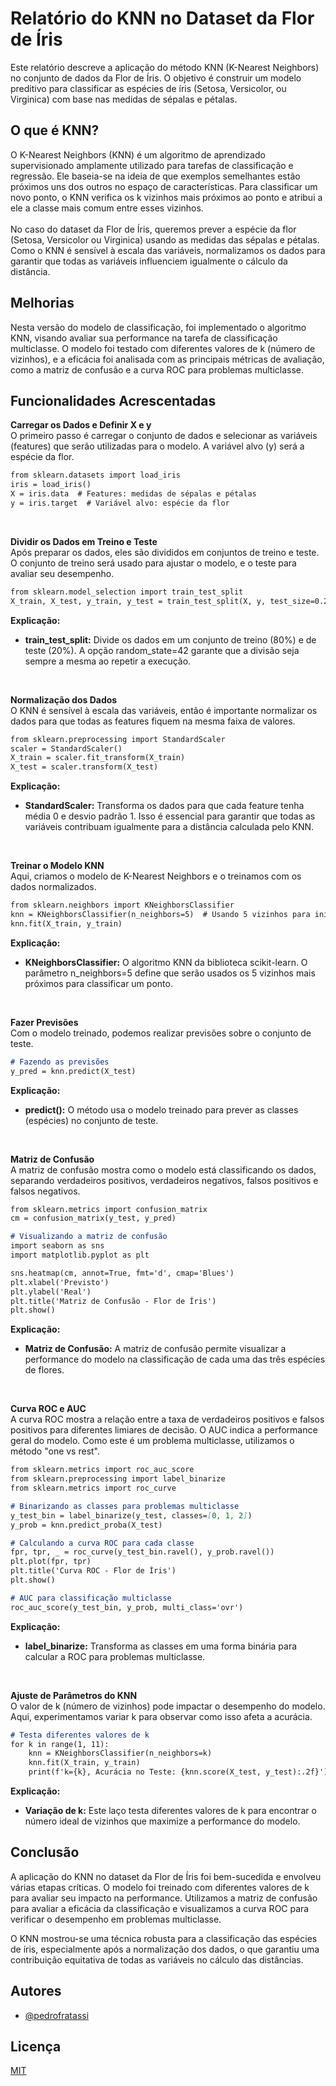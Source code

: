 
# Relatório do KNN no Dataset da Flor de Íris

Este relatório descreve a aplicação do método KNN (K-Nearest Neighbors) no conjunto de dados da Flor de Íris. O objetivo é construir um modelo preditivo para classificar as espécies de íris (Setosa, Versicolor, ou Virginica) com base nas medidas de sépalas e pétalas.

<h2>O que é KNN?</h2>
O K-Nearest Neighbors (KNN) é um algoritmo de aprendizado supervisionado amplamente utilizado para tarefas de classificação e regressão. Ele baseia-se na ideia de que exemplos semelhantes estão próximos uns dos outros no espaço de características. Para classificar um novo ponto, o KNN verifica os k vizinhos mais próximos ao ponto e atribui a ele a classe mais comum entre esses vizinhos.<br>
<br>
No caso do dataset da Flor de Íris, queremos prever a espécie da flor (Setosa, Versicolor ou Virginica) usando as medidas das sépalas e pétalas. Como o KNN é sensível à escala das variáveis, normalizamos os dados para garantir que todas as variáveis influenciem igualmente o cálculo da distância.

## Melhorias

Nesta versão do modelo de classificação, foi implementado o algoritmo KNN, visando avaliar sua performance na tarefa de classificação multiclasse. O modelo foi testado com diferentes valores de k (número de vizinhos), e a eficácia foi analisada com as principais métricas de avaliação, como a matriz de confusão e a curva ROC para problemas multiclasse.


## Funcionalidades Acrescentadas 

__Carregar os Dados e Definir X e y__<br>
O primeiro passo é carregar o conjunto de dados e selecionar as variáveis (features) que serão utilizadas para o modelo. A variável alvo (y) será a espécie da flor.

```markdown
from sklearn.datasets import load_iris
iris = load_iris()
X = iris.data  # Features: medidas de sépalas e pétalas
y = iris.target  # Variável alvo: espécie da flor
```

<br>

__Dividir os Dados em Treino e Teste__<br>
Após preparar os dados, eles são divididos em conjuntos de treino e teste. O conjunto de treino será usado para ajustar o modelo, e o teste para avaliar seu desempenho.

```markdown
from sklearn.model_selection import train_test_split
X_train, X_test, y_train, y_test = train_test_split(X, y, test_size=0.2, random_state=42)
```

__Explicação:__<br>
- __train_test_split:__ Divide os dados em um conjunto de treino (80%) e de teste (20%). A opção random_state=42 garante que a divisão seja sempre a mesma ao repetir a execução.

<br>

__Normalização dos Dados__<br>
O KNN é sensível à escala das variáveis, então é importante normalizar os dados para que todas as features fiquem na mesma faixa de valores.

```markdown
from sklearn.preprocessing import StandardScaler
scaler = StandardScaler()
X_train = scaler.fit_transform(X_train)
X_test = scaler.transform(X_test)
```
__Explicação:__<br>

- __StandardScaler:__ Transforma os dados para que cada feature tenha média 0 e desvio padrão 1. Isso é essencial para garantir que todas as variáveis contribuam igualmente para a distância calculada pelo KNN.

<br>

__Treinar o Modelo KNN__<br>
Aqui, criamos o modelo de K-Nearest Neighbors e o treinamos com os dados normalizados.

```markdown
from sklearn.neighbors import KNeighborsClassifier
knn = KNeighborsClassifier(n_neighbors=5)  # Usando 5 vizinhos para iniciar o modelo
knn.fit(X_train, y_train)
```
__Explicação:__<br>
- __KNeighborsClassifier:__ O algoritmo KNN da biblioteca scikit-learn. O parâmetro n_neighbors=5 define que serão usados os 5 vizinhos mais próximos para classificar um ponto.

<br>

__Fazer Previsões__<br>
Com o modelo treinado, podemos realizar previsões sobre o conjunto de teste.

```markdown
# Fazendo as previsões
y_pred = knn.predict(X_test)
```

__Explicação:__<br>
- __predict():__ O método usa o modelo treinado para prever as classes (espécies) no conjunto de teste.

<br>

__Matriz de Confusão__<br>
A matriz de confusão mostra como o modelo está classificando os dados, separando verdadeiros positivos, verdadeiros negativos, falsos positivos e falsos negativos.

```markdown
from sklearn.metrics import confusion_matrix
cm = confusion_matrix(y_test, y_pred)

# Visualizando a matriz de confusão
import seaborn as sns
import matplotlib.pyplot as plt

sns.heatmap(cm, annot=True, fmt='d', cmap='Blues')
plt.xlabel('Previsto')
plt.ylabel('Real')
plt.title('Matriz de Confusão - Flor de Íris')
plt.show()
```

__Explicação:__<br>
- __Matriz de Confusão:__ A matriz de confusão permite visualizar a performance do modelo na classificação de cada uma das três espécies de flores.

<br>

__Curva ROC e AUC__<br>
A curva ROC mostra a relação entre a taxa de verdadeiros positivos e falsos positivos para diferentes limiares de decisão. O AUC indica a performance geral do modelo. Como este é um problema multiclasse, utilizamos o método "one vs rest".

```markdown
from sklearn.metrics import roc_auc_score
from sklearn.preprocessing import label_binarize
from sklearn.metrics import roc_curve

# Binarizando as classes para problemas multiclasse
y_test_bin = label_binarize(y_test, classes=[0, 1, 2])
y_prob = knn.predict_proba(X_test)

# Calculando a curva ROC para cada classe
fpr, tpr, _ = roc_curve(y_test_bin.ravel(), y_prob.ravel())
plt.plot(fpr, tpr)
plt.title('Curva ROC - Flor de Íris')
plt.show()

# AUC para classificação multiclasse
roc_auc_score(y_test_bin, y_prob, multi_class='ovr')
```

__Explicação:__<br>
- __label_binarize:__ Transforma as classes em uma forma binária para calcular a ROC para problemas multiclasse.

<br>

__Ajuste de Parâmetros do KNN__<br>
O valor de k (número de vizinhos) pode impactar o desempenho do modelo. Aqui, experimentamos variar k para observar como isso afeta a acurácia.

```markdown
# Testa diferentes valores de k
for k in range(1, 11):
    knn = KNeighborsClassifier(n_neighbors=k)
    knn.fit(X_train, y_train)
    print(f'k={k}, Acurácia no Teste: {knn.score(X_test, y_test):.2f}')
```

__Explicação:__<br>
- __Variação de k:__ Este laço testa diferentes valores de k para encontrar o número ideal de vizinhos que maximize a performance do modelo.

## Conclusão

A aplicação do KNN no dataset da Flor de Íris foi bem-sucedida e envolveu várias etapas críticas. O modelo foi treinado com diferentes valores de k para avaliar seu impacto na performance. Utilizamos a matriz de confusão para avaliar a eficácia da classificação e visualizamos a curva ROC para verificar o desempenho em problemas multiclasse.

O KNN mostrou-se uma técnica robusta para a classificação das espécies de íris, especialmente após a normalização dos dados, o que garantiu uma contribuição equitativa de todas as variáveis no cálculo das distâncias.

## Autores

- [@pedrofratassi](https://www.github.com/pedrofratassi)


## Licença

[MIT](https://choosealicense.com/licenses/mit/)

